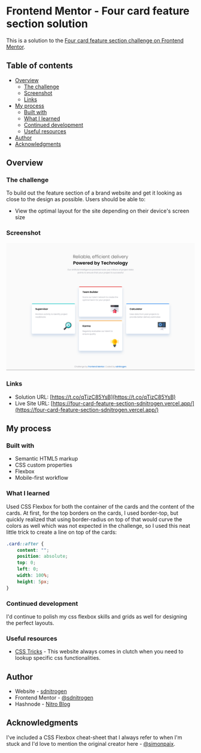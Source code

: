 # Frontend Mentor - Four card feature section solution

This is a solution to the [Four card feature section challenge on Frontend Mentor](https://www.frontendmentor.io/challenges/four-card-feature-section-weK1eFYK).

## Table of contents

-   [Overview](#overview)
    -   [The challenge](#the-challenge)
    -   [Screenshot](#screenshot)
    -   [Links](#links)
-   [My process](#my-process)
    -   [Built with](#built-with)
    -   [What I learned](#what-i-learned)
    -   [Continued development](#continued-development)
    -   [Useful resources](#useful-resources)
-   [Author](#author)
-   [Acknowledgments](#acknowledgments)

## Overview

### The challenge

To build out the feature section of a brand website and get it looking as close to the design as possible.
Users should be able to:
-   View the optimal layout for the site depending on their device's screen size

### Screenshot

![](./screenshot.jpg)

### Links

-   Solution URL: [https://t.co/qTizC85YsB](https://t.co/qTizC85YsB)
-   Live Site URL: [https://four-card-feature-section-sdnitrogen.vercel.app/](https://four-card-feature-section-sdnitrogen.vercel.app/)

## My process

### Built with

-   Semantic HTML5 markup
-   CSS custom properties
-   Flexbox
-   Mobile-first workflow

### What I learned

Used CSS Flexbox for both the container of the cards and the content of the cards. At first, for the top borders on the cards, I used border-top, but quickly realized that using border-radius on top of that would curve the colors as well which was not expected in the challenge, so I used this neat little trick to create a line on top of the cards:

```css
.card::after {
    content: "";
    position: absolute;
    top: 0;
    left: 0;
    width: 100%;
    height: 5px;
}
```

### Continued development

I'd continue to polish my css flexbox skills and grids as well for designing the perfect layouts.

### Useful resources

-   [CSS Tricks](https://css-tricks.com/) - This website always comes in clutch when you need to lookup specific css functionalities.

## Author

-   Website - [sdnitrogen](https://sdnitrogen.github.io)
-   Frontend Mentor - [@sdnitrogen](https://www.frontendmentor.io/profile/sdnitrogen)
-   Hashnode - [Nitro Blog](https://sdnitrogen.hashnode.dev/)

## Acknowledgments

I've included a CSS Flexbox cheat-sheet that I always refer to when I'm stuck and I'd love to mention the original creator here - [@simonpaix](https://twitter.com/simonpaix).
